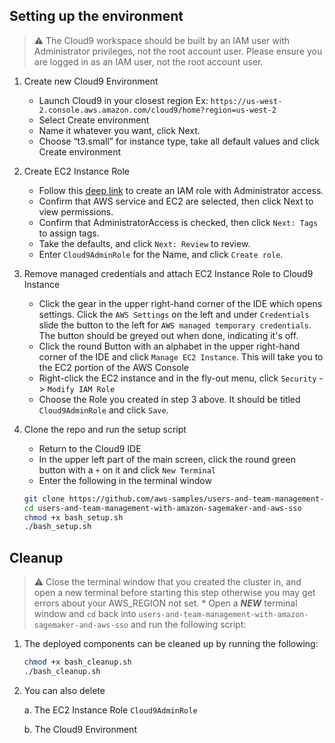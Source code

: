 ## Setting up the environment

> :warning: The Cloud9 workspace should be built by an IAM user with Administrator privileges, not the root account user. Please ensure you are logged in as an IAM user, not the root account user.

1. Create new Cloud9 Environment
    * Launch Cloud9 in your closest region Ex: `https://us-west-2.console.aws.amazon.com/cloud9/home?region=us-west-2`
    * Select Create environment
    * Name it whatever you want, click Next.
    * Choose “t3.small” for instance type, take all default values and click Create environment
2. Create EC2 Instance Role
    * Follow this [deep link](https://console.aws.amazon.com/iam/home#/roles$new?step=review&commonUseCase=EC2%2BEC2&selectedUseCase=EC2&policies=arn:aws:iam::aws:policy%2FAdministratorAccess) to create an IAM role with Administrator access.
    * Confirm that AWS service and EC2 are selected, then click Next to view permissions.
    * Confirm that AdministratorAccess is checked, then click `Next: Tags` to assign tags.
    * Take the defaults, and click `Next: Review` to review.
    * Enter `Cloud9AdminRole` for the Name, and click `Create role`.
3. Remove managed credentials and attach EC2 Instance Role to Cloud9 Instance
    * Click the gear in the upper right-hand corner of the IDE which opens settings. Click the `AWS Settings` on the left and under `Credentials` slide the button to the left for `AWS managed temporary credentials`. The button should be greyed out when done, indicating it's off.
    * Click the round Button with an alphabet in the upper right-hand corner of the IDE and click `Manage EC2 Instance`. This will take you to the EC2 portion of the AWS Console
    * Right-click the EC2 instance and in the fly-out menu, click `Security` -> `Modify IAM Role`
    * Choose the Role you created in step 3 above. It should be titled `Cloud9AdminRole` and click `Save`.
4. Clone the repo and run the setup script
    * Return to the Cloud9 IDE
    * In the upper left part of the main screen, click the round green button with a `+` on it and click `New Terminal`
    * Enter the following in the terminal window

    ```bash
    git clone https://github.com/aws-samples/users-and-team-management-with-amazon-sagemaker-and-aws-sso.git
    cd users-and-team-management-with-amazon-sagemaker-and-aws-sso
    chmod +x bash_setup.sh
    ./bash_setup.sh

## Cleanup
   > :warning: Close the terminal window that you created the cluster in, and open a new terminal before starting this step otherwise you may get errors about your AWS_REGION not set.
    * Open a **_NEW_** terminal window and `cd` back into `users-and-team-management-with-amazon-sagemaker-and-aws-sso` and run the following script:

1. The deployed components can be cleaned up by running the following:

    ```bash
    chmod +x bash_cleanup.sh
    ./bash_cleanup.sh
    ```

2. You can also delete

    a. The EC2 Instance Role `Cloud9AdminRole`

    b. The Cloud9 Environment
